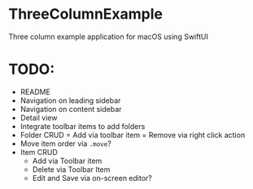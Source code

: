 # ThreeColumnExample
Three column example application for macOS using SwiftUI


# TODO:
- README 
- Navigation on leading sidebar
- Navigation on content sidebar
- Detail view
- Integrate toolbar items to add folders
- Folder CRUD
  = Add via toolbar item
  = Remove via right click action
- Move item order via `.move`?
- Item CRUD
  - Add via Toolbar item
  - Delete via Toolbar Item
  - Edit and Save via on-screen editor?

